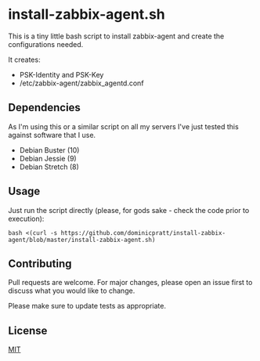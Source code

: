 # install-zabbix-agent.sh

This is a tiny little bash script to install zabbix-agent and create the configurations needed.

It creates:

* PSK-Identity and PSK-Key
* /etc/zabbix-agent/zabbix_agentd.conf

## Dependencies

As I'm using this or a similar script on all my servers I've just tested this against software that I use.

* Debian Buster (10)
* Debian Jessie (9)
* Debian Stretch (8)

## Usage

Just run the script directly (please, for gods sake - check the code prior to execution):

```
bash <(curl -s https://github.com/dominicpratt/install-zabbix-agent/blob/master/install-zabbix-agent.sh)
```

## Contributing
Pull requests are welcome. For major changes, please open an issue first to discuss what you would like to change.

Please make sure to update tests as appropriate.

## License
[MIT](https://choosealicense.com/licenses/mit/)